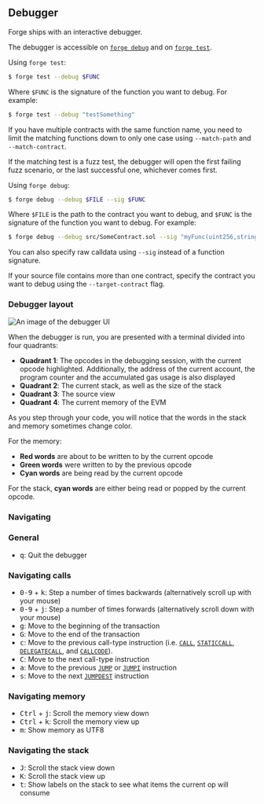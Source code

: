 ## Debugger

Forge ships with an interactive debugger.

The debugger is accessible on [`forge debug`](../reference/forge/forge-debug.md) and on [`forge test`](../reference/forge/forge-test.md).

Using `forge test`:

```sh
$ forge test --debug $FUNC
```

Where `$FUNC` is the signature of the function you want to debug. For example:

```sh
$ forge test --debug "testSomething"
```

If you have multiple contracts with the same function name, you need to limit the matching functions down to only one case using `--match-path` and `--match-contract`.

If the matching test is a fuzz test, the debugger will open the first failing fuzz scenario, or the last successful one, whichever comes first.

Using `forge debug`:

```sh
$ forge debug --debug $FILE --sig $FUNC
```

Where `$FILE` is the path to the contract you want to debug, and `$FUNC` is the signature of the function you want to debug. For example:

```sh
$ forge debug --debug src/SomeContract.sol --sig "myFunc(uint256,string)" 123 "hello"
```

You can also specify raw calldata using `--sig` instead of a function signature.

If your source file contains more than one contract, specify the contract you want to debug using the `--target-contract` flag.

### Debugger layout

![An image of the debugger UI](../images/debugger.png)

When the debugger is run, you are presented with a terminal divided into four quadrants:

- **Quadrant 1**: The opcodes in the debugging session, with the current opcode highlighted. Additionally, the address of the current account, the program counter and the accumulated gas usage is also displayed
- **Quadrant 2**: The current stack, as well as the size of the stack
- **Quadrant 3**: The source view
- **Quadrant 4**: The current memory of the EVM

As you step through your code, you will notice that the words in the stack and memory sometimes change color.

For the memory:

- **Red words** are about to be written to by the current opcode
- **Green words** were written to by the previous opcode
- **Cyan words** are being read by the current opcode

For the stack, **cyan words** are either being read or popped by the current opcode.

### Navigating

### General

- <kbd>q</kbd>: Quit the debugger

### Navigating calls

- <kbd>0-9</kbd> + <kbd>k</kbd>: Step a number of times backwards (alternatively scroll up with your mouse)
- <kbd>0-9</kbd> + <kbd>j</kbd>: Step a number of times forwards (alternatively scroll down with your mouse)
- <kbd>g</kbd>: Move to the beginning of the transaction
- <kbd>G</kbd>: Move to the end of the transaction
- <kbd>c</kbd>: Move to the previous call-type instruction (i.e. [`CALL`][op-call], [`STATICCALL`][op-staticcall], [`DELEGATECALL`][op-delegatecall], and [`CALLCODE`][op-callcode]).
- <kbd>C</kbd>: Move to the next call-type instruction
- <kbd>a</kbd>: Move to the previous [`JUMP`][op-jump] or [`JUMPI`][op-jumpi] instruction
- <kbd>s</kbd>: Move to the next [`JUMPDEST`][op-jumpdest] instruction

### Navigating memory

- <kbd>Ctrl</kbd> + <kbd>j</kbd>: Scroll the memory view down
- <kbd>Ctrl</kbd> + <kbd>k</kbd>: Scroll the memory view up
- <kbd>m</kbd>: Show memory as UTF8

### Navigating the stack

- <kbd>J</kbd>: Scroll the stack view down
- <kbd>K</kbd>: Scroll the stack view up
- <kbd>t</kbd>: Show labels on the stack to see what items the current op will consume

[op-call]: https://www.evm.codes/#f1
[op-staticcall]: https://www.evm.codes/#fa
[op-delegatecall]: https://www.evm.codes/#f4
[op-callcode]: https://www.evm.codes/#f2
[op-jumpdest]: https://www.evm.codes/#5b
[op-jump]: https://www.evm.codes/#f1
[op-jumpi]: https://www.evm.codes/#57
